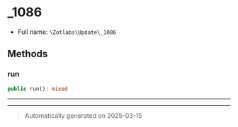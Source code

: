 
# _1086





* Full name: `\Zotlabs\Update\_1086`




## Methods


### run



```php
public run(): mixed
```












***


***
> Automatically generated on 2025-03-15
